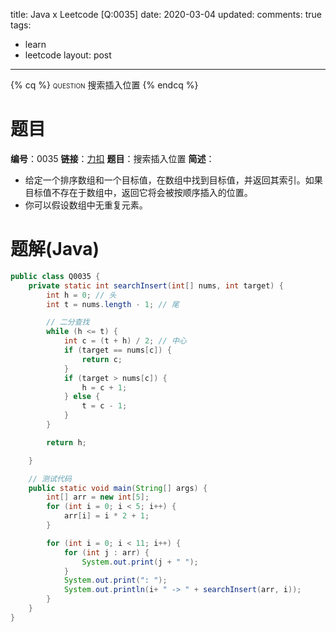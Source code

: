 title: Java x Leetcode [Q:0035]
date: 2020-03-04
updated: 
comments: true
tags:
  - learn
  - leetcode
layout: post
---
{% cq %}
<span style="font-variant: small-caps;">question</span>
搜索插入位置
{% endcq %}
<!--more-->

# 题目
**编号**：0035
**链接**：[力扣](https://leetcode-cn.com/problems/search-insert-position/)
**题目**：搜索插入位置
**简述**：
* 给定一个排序数组和一个目标值，在数组中找到目标值，并返回其索引。如果目标值不存在于数组中，返回它将会被按顺序插入的位置。
* 你可以假设数组中无重复元素。

# 题解(Java)
```java
public class Q0035 {
    private static int searchInsert(int[] nums, int target) {
        int h = 0; // 头
        int t = nums.length - 1; // 尾

        // 二分查找
        while (h <= t) {
            int c = (t + h) / 2; // 中心
            if (target == nums[c]) {
                return c;
            }
            if (target > nums[c]) {
                h = c + 1;
            } else {
                t = c - 1;
            }
        }

        return h;

    }

    // 测试代码
    public static void main(String[] args) {
        int[] arr = new int[5];
        for (int i = 0; i < 5; i++) {
            arr[i] = i * 2 + 1;
        }

        for (int i = 0; i < 11; i++) {
            for (int j : arr) {
                System.out.print(j + " ");
            }
            System.out.print(": ");
            System.out.println(i+ " -> " + searchInsert(arr, i));
        }
    }
}
```